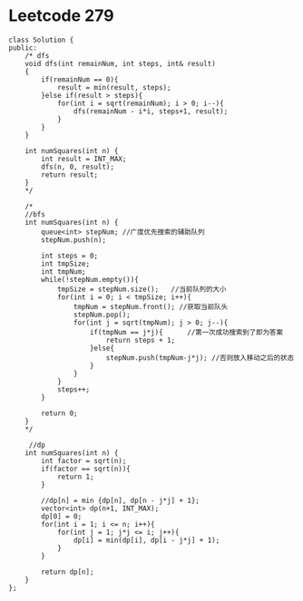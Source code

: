# Leetcode 279
    class Solution {
    public:
        /* dfs
        void dfs(int remainNum, int steps, int& result)
        {
            if(remainNum == 0){
                result = min(result, steps);
            }else if(result > steps){
                for(int i = sqrt(remainNum); i > 0; i--){
                    dfs(remainNum - i*i, steps+1, result);
                }
            }
        }

        int numSquares(int n) {
            int result = INT_MAX;
            dfs(n, 0, result);
            return result;
        }
        */

        /*
        //bfs
        int numSquares(int n) {
            queue<int> stepNum; //广度优先搜索的辅助队列
            stepNum.push(n);

            int steps = 0;
            int tmpSize;
            int tmpNum;
            while(!stepNum.empty()){
                tmpSize = stepNum.size();   //当前队列的大小
                for(int i = 0; i < tmpSize; i++){
                    tmpNum = stepNum.front(); //获取当前队头
                    stepNum.pop();
                    for(int j = sqrt(tmpNum); j > 0; j--){
                        if(tmpNum == j*j){      //第一次成功搜索到了即为答案
                            return steps + 1;
                        }else{
                            stepNum.push(tmpNum-j*j); //否则放入移动之后的状态
                        }
                    }
                }
                steps++;
            }

            return 0;
        }
        */

         //dp
        int numSquares(int n) {
            int factor = sqrt(n);
            if(factor == sqrt(n)){
                return 1;
            }

            //dp[n] = min {dp[n], dp[n - j*j] + 1};
            vector<int> dp(n+1, INT_MAX);
            dp[0] = 0;
            for(int i = 1; i <= n; i++){
                for(int j = 1; j*j <= i; j++){
                    dp[i] = min(dp[i], dp[i - j*j] + 1);
                }
            }

            return dp[n];
        }
    };
